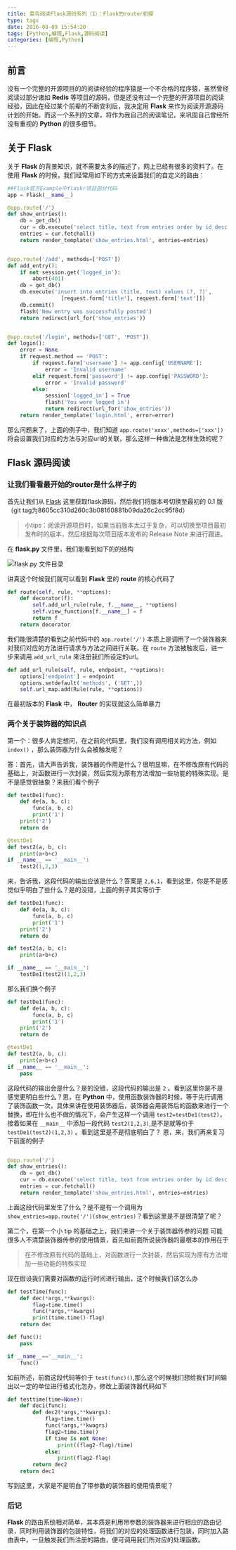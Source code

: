```yaml
---
title: 菜鸟阅读Flask源码系列（1）：Flask的router初探
type: tags
date: 2016-08-09 15:54:20
tags: [Python,编程,Flask,源码阅读]
categories: [编程,Python]
---
```


## 前言

没有一个完整的开源项目的的阅读经验的程序猿是一个不合格的程序猿，虽然曾经阅读过部分诸如 **Redis** 等项目的源码，但是还没有过一个完整的开源项目的阅读经验，因此在经过某个前辈的不断安利后，我决定用 **Flask** 来作为阅读开源源码计划的开始。而这一个系列的文章，将作为我自己的阅读笔记，来巩固自己曾经所没有重视的 **Python** 的很多细节。

<!-- more -->

## 关于 **Flask**

关于 **Flask** 的背景知识，就不需要太多的描述了，网上已经有很多的资料了。在使用 **Flask** 的时候，我们经常用如下的方式来设置我们的自定义的路由：

~~~Python
##Flask官方Example中flaskr项目部分代码
app = Flask(__name__)

@app.route('/')
def show_entries():
    db = get_db()
    cur = db.execute('select title, text from entries order by id desc')
    entries = cur.fetchall()
    return render_template('show_entries.html', entries=entries)


@app.route('/add', methods=['POST'])
def add_entry():
    if not session.get('logged_in'):
        abort(401)
    db = get_db()
    db.execute('insert into entries (title, text) values (?, ?)',
                 [request.form['title'], request.form['text']])
    db.commit()
    flash('New entry was successfully posted')
    return redirect(url_for('show_entries'))


@app.route('/login', methods=['GET', 'POST'])
def login():
    error = None
    if request.method == 'POST':
        if request.form['username'] != app.config['USERNAME']:
            error = 'Invalid username'
        elif request.form['password'] != app.config['PASSWORD']:
            error = 'Invalid password'
        else:
            session['logged_in'] = True
            flash('You were logged in')
            return redirect(url_for('show_entries'))
    return render_template('login.html', error=error)

~~~
那么问题来了，上面的例子中，我们知道 `app.route('xxxx',methods=['xxx'])` 将会设置我们对应的方法与对应url的关联，那么这样一种做法是怎样生效的呢？

## **Flask** 源码阅读

### 让我们看看最开始的router是什么样子的
首先让我们从 [Flask](https://github.com/pallets/flask) 这里获取flask源码，然后我们将版本号切换至最初的 0.1 版（git tag为8605cc310d260c3b08160881b09da26c2cc95f8d）

> 小tips：阅读开源项目时，如果当前版本太过于复杂，可以切换至项目最初发布时的版本，然后根据每次项目版本发布的 Release Note 来进行跟进。

在 **flask.py** 文件里，我们能看到如下的的结构

![flask.py 文件目录](/images/flask1.png)

讲真这个时候我们就可以看到 **Flask** 里的 **route** 的核心代码了

~~~Python
def route(self, rule, **options):
    def decorator(f):
        self.add_url_rule(rule, f.__name__, **options)
        self.view_functions[f.__name__] = f
        return f
    return decorator

~~~
我们能很清楚的看到之前代码中的 `app.route('/')` 本质上是调用了一个装饰器来对我们对应的方法进行请求与方法之间进行关联。在 `route` 方法被触发后，进一步来调用 `add_url_rule` 来注册我们所设定的url。

~~~Python
def add_url_rule(self, rule, endpoint, **options):
    options['endpoint'] = endpoint
    options.setdefault('methods', ('GET',))
    self.url_map.add(Rule(rule, **options))
~~~

在最初版本的 **Flask** 中， **Router** 的实现就这么简单暴力

### 两个关于装饰器的知识点

第一个：很多人肯定想问，在之前的代码里，我们没有调用相关的方法，例如 `index()` ，那么装饰器为什么会被触发呢？

答：首先，请大声告诉我，装饰器的作用是什么？很明显嘛，在不修改原有代码的基础上，对函数进行一次封装，然后实现为原有方法增加一些功能的特殊实现。是不是感觉很抽象？来我们看个例子

~~~Python
def testDe1(func):
    def de(a, b, c):
        func(a, b, c)
        print('1')
    print('2')
    return de

@testDe1
def test2(a, b, c):
    print(a+b+c)
if __name__ == '__main__':
    test2(1,2,3)

~~~
来，告诉我，这段代码的输出应该是什么？答案是 `2,6,1`，看到这里，你是不是感觉似乎明白了些什么？是的没错，上面的例子其实等价于

~~~Python
def testDe1(func):
    def de(a, b, c):
        func(a, b, c)
        print('1')
    print('2')
    return de

def test2(a, b, c):
    print(a+b+c)

if __name__ == '__main__':
    testDe1(test2)(1,2,3)

~~~
那么我们换个例子

~~~Python
def testDe1(func):
    def de(a, b, c):
        func(a, b, c)
        print('1')
    print('2')
    return de

@testDe1
def test2(a, b, c):
    print(a+b+c)
if __name__ == '__main__':
    pass
~~~

这段代码的输出会是什么？是的没错，这段代码的输出是 `2` 。看到这里你是不是感觉更明白些什么？恩，在 **Python** 中，使用函数装饰器的时候，等于先行调用了装饰函数一次，具体来讲在使用装饰器后，装饰器会用装饰后的函数来进行一个替换，即在什么也不做的情况下，会产生这样一个调用 `test2=testDe1(test2)`，接着如果在 `__main__` 中添加一段代码 `test2(1,2,3)`,是不是就等价于 `testDe1(test2)(1,2,3)` 。看到这里是不是彻底明白了？
恩，来，我们再来复习下前面的例子
~~~Python

@app.route('/')
def show_entries():
    db = get_db()
    cur = db.execute('select title, text from entries order by id desc')
    entries = cur.fetchall()
    return render_template('show_entries.html', entries=entries)
~~~

上面这段代码里发生了什么？是不是有一个调用为 `show_entries=app.route('/')(show_entries)`？看到这里是不是很清楚了呢？

第二个，在第一个小 tip 的基础之上，我们来讲一个关于装饰器传参的问题
可能很多人不清楚装饰器传参的使用情景，首先如前面所说装饰器的最根本的作用在于

>在不修改原有代码的基础上，对函数进行一次封装，然后实现为原有方法增加一些功能的特殊实现

现在假设我们需要对函数的运行时间进行输出，这个时候我们该怎么办

~~~Python
def testTime(func):
    def dec(*args,**kwargs):
        flag=time.time()
        func(*args,**kwargs)
        print(time.time()-flag)
    return dec

def func():
    pass

if __name__=='__main__':
    func()
~~~
如前所述，前面这段代码等价于 `test(func)()`,那么这个时候我们想给我们时间输出以一定的单位进行格式化怎办，修改上面装饰器代码如下

~~~Python
def testtime(time=None):
    def dec1(func):
        def dec2(*args,**kwargs):
            flag=time.time()
            func(*args,**kwagrs)
            flag2=time.time()
            if time is not None:
                print((flag2-flag)/time)
            else:
                print(flag2-flag)
        return dec2
    return dec1

~~~
写到这里，大家是不是明白了带参数的装饰器的使用情景呢？

### 后记
**Flask** 的路由系统相对简单，其本质是利用带参数的装饰器来进行相应的路由记录，同时利用装饰器的包装特性，将我们的对应的处理函数进行包装，同时加入路由表中，一旦触发我们所注册的路由，便可调用我们所对应的处理函数。
